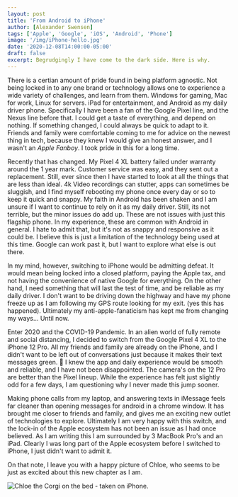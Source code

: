 ```yaml
---
layout: post
title: 'From Android to iPhone'
author: [Alexander Swensen]
tags: ['Apple', 'Google', 'iOS', 'Android', 'Phone']
image: '/img/iPhone-hello.jpg'
date: '2020-12-08T14:00:00-05:00'
draft: false
excerpt: Begrudgingly I have come to the dark side. Here is why.
---
```


There is a certian amount of pride found in being platform agnostic. Not being locked in to any one brand or technology allows one to experience a wide variety of challenges, and learn from them. Windows for gaming, Mac for work, Linux for servers. iPad for entertainment, and Android as my daily driver phone. Specifically I have been a fan of the Google Pixel line, and the Nexus line before that. I could get a taste of everything, and depend on nothing. If something changed, I could always be quick to adapt to it. Friends and family were comfortable coming to me for advice on the newest thing in tech, because they knew I would give an honest answer, and I wasn't an _Apple Fanboy_. I took pride in this for a long time.

Recently that has changed. My Pixel 4 XL battery failed under warranty around the 1 year mark. Customer service was easy, and they sent out a replacement. Still, ever since then I have started to look at all the things that are less than ideal. 4k Video recordings can stutter, apps can sometimes be sluggish, and I find myself rebooting my phone once every day or so to keep it quick and snappy. My faith in Android has been shaken and I am unsure if I want to continue to rely on it as my daily driver. Still, its not terrible, but the minor issues do add up. These are not issues with just this flagship phone. In my experience, these are common with Android in general. I hate to admit that, but it's not as snappy and responsive as it could be. I believe this is just a limitation of the technology being used at this time. Google can work past it, but I want to explore what else is out there.

In my mind, however, switching to iPhone would be admitting defeat. It would mean being locked into a closed platform, paying the Apple tax, and not having the convenience of native Google for everything. On the other hand, I need something that will last the test of time, and be reliable as my daily driver. I don't want to be driving down the highway and have my phone freeze up as I am following my GPS route looking for my exit. (yes this has happened). Ultimately my anti-apple-fanaticism has kept me from changing my ways... Until now.

Enter 2020 and the COVID-19 Pandemic. In an alien world of fully remote and social distancing, I decided to switch from the Google Pixel 4 XL to the iPhone 12 Pro. All my friends and family are already on the iPhone, and I didn't want to be left out of conversations just because it makes their text messages green. 🤮 I knew the app and daily experience would be smooth and reliable, and I have not been disappointed. The camera's on the 12 Pro are better than the Pixel lineup. While the experience has felt just slightly odd for a few days, I am questioning why I never made this jump sooner.

Making phone calls from my laptop, and answering texts in iMessage feels far cleaner than opening messages for android in a chrome window. It has brought me closer to friends and family, and gives me an exciting new outlet of technologies to explore. Ultimately I am very happy with this switch, and the lock-in of the Apple ecosystem has not been an issue as I had once believed. As I am writing this I am surrounded by 3 MacBook Pro's and an iPad. Clearly I was long part of the Apple ecosystem before I switched to iPhone, I just didn't want to admit it.

On that note, I leave you with a happy picture of Chloe, who seems to be just as excited about this new chapter as I am.

![Chloe the Corgi on the bed - taken on iPhone.](/img/chloe-bed.jpg)

